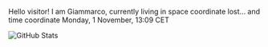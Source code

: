 Hello visitor! I am Giammarco, currently living in space coordinate lost... and time coordinate Monday, 1 November, 13:09 CET

![GitHub Stats](https://github-readme-stats.vercel.app/api?username=grcasanova)
